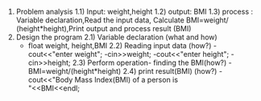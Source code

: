 1) Problem analysis
1.1) Input: weight,height
1.2) output: BMI
1.3) process : Variable declaration,Read the input data, Calculate BMI=weight/
(height*height),Print output and process result 
(BMI)
2) Design the program 
2.1) Variable declaration (what and how)
    - float weight, height,BMI
2.2) Reading input data (how?)
    -cout<<"enter weight";
    -cin>>weight;
    -cout<<"enter height";
    -cin>>height;
2.3) Perform operation- finding the BMI(how?)
    -BMI=weight/(height*height)
2.4) print result(BMI) (how?)
    -cout<<"Body Mass Index(BMI) of a person is   
 "<<BMI<<endl;
                